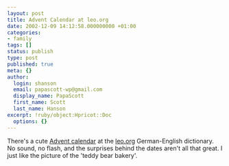 ```yaml
---
layout: post
title: Advent Calendar at leo.org
date: 2002-12-09 14:12:58.000000000 +01:00
categories:
- family
tags: []
status: publish
type: post
published: true
meta: {}
author:
  login: shanson
  email: papascott-wp@gmail.com
  display_name: PapaScott
  first_name: Scott
  last_name: Hanson
excerpt: !ruby/object:Hpricot::Doc
  options: {}
---
```

<p>There's a cute <a href="http://www.leo.org/wkal/">Advent calendar</a> at the <a href="http://dict.leo.org">leo.org</a> German-English dictionary. No sound, no flash, and the surprises behind the dates aren't all that great. I just like the picture of the 'teddy bear bakery'.</p>
